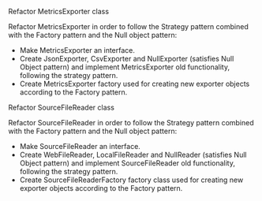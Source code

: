 Refactor MetricsExporter class

Refactor MetricsExporter in order to follow the Strategy pattern combined with the Factory pattern and the Null object
pattern:

* Make MetricsExporter an interface.
* Create JsonExporter, CsvExporter and NullExporter (satisfies Null Object pattern) and implement MetricsExporter old
  functionality, following the strategy pattern.
* Create MetricsExporter factory used for creating new exporter objects according to the Factory pattern.

Refactor SourceFileReader class

Refactor SourceFileReader in order to follow the Strategy pattern combined with the Factory pattern and the Null object
pattern:

* Make SourceFileReader an interface.
* Create WebFileReader, LocalFileReader and NullReader (satisfies Null Object pattern) and implement SourceFileReader
  old functionality, following the strategy pattern.
* Create SourceFileReaderFactory factory class used for creating new exporter objects according to the Factory pattern.